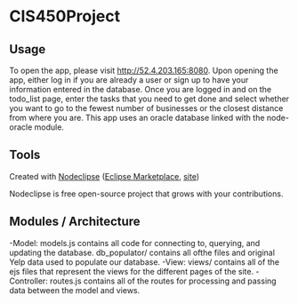 

# CIS450Project



## Usage
To open the app, please visit http://52.4.203.165:8080. Upon opening the app, either log in if you are already a user or sign up to have your information entered in the database. Once you are logged in and on the todo_list page, enter the tasks that you need to get done and select whether you want to go to the fewest number of businesses or the closest distance from where you are. 
This app uses an oracle database linked with the node-oracle module.   


## Tools

Created with [Nodeclipse](https://github.com/Nodeclipse/nodeclipse-1)
 ([Eclipse Marketplace](http://marketplace.eclipse.org/content/nodeclipse), [site](http://www.nodeclipse.org))   

Nodeclipse is free open-source project that grows with your contributions.

## Modules / Architecture
-Model: models.js contains all code for connecting to, querying, and updating the database. db_populator/ contains all ofthe files and original Yelp data used to populate our database.
-View: views/ contains all of the ejs files that represent the views for the different pages of the site.
-Controller: routes.js contains all of the routes for processing and passing data between the model and views.

